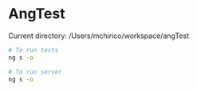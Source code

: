 # AngTest


Current directory: /Users/mchirico/workspace/angTest

```bash
# To run tests
ng s -o
```

```bash
# To run server
ng s -o
```
